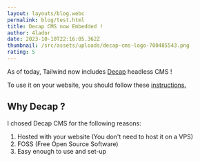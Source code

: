 ```yaml
---
layout: layouts/blog.webc
permalink: blog/test.html
title: Decap CMS now Embedded !
author: 4lador
date: 2023-10-10T22:16:05.362Z
thumbnail: /src/assets/uploads/decap-cms-logo-700485543.png
rating: 5
---
```

As of today, Tailwind now includes [Decap](https://decapcms.org/) headless CMS !

To use it on your website, you should follow these [instructions.](https://decapcms.org/docs/add-to-your-site/#authentication)



## Why Decap ?[](https://decapcms.org/docs/add-to-your-site/#authentication)

[](https://decapcms.org/docs/add-to-your-site/#authentication)I chosed Decap CMS for the following reasons: 

1. Hosted with your website (You don't need to host it on a VPS)
2. FOSS (Free Open Source Software)
3. Easy enough to use and set-up[](https://decapcms.org/docs/add-to-your-site/#authentication)[](https://decapcms.org/docs/add-to-your-site/#authentication)